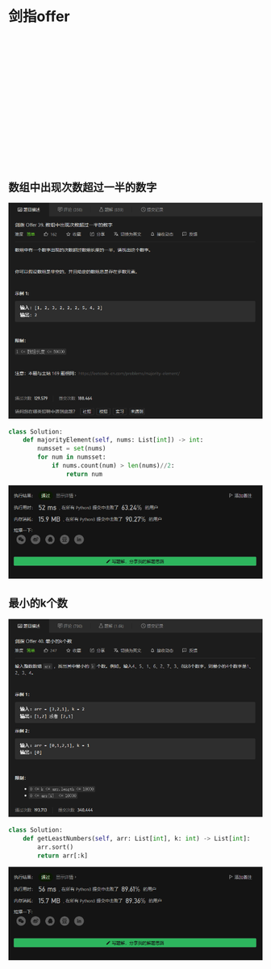 # 剑指offer

## 

![]()

```python

```

![]()

## 

![]()

```python

```

![]()

## 

![]()

```python

```

![]()

## 数组中出现次数超过一半的数字

![](./images/039.png)

```python
class Solution:
    def majorityElement(self, nums: List[int]) -> int:
        numsset = set(nums)
        for num in numsset:
            if nums.count(num) > len(nums)//2:
                return num
```

![](./images/039_.png)

## 最小的k个数

![](./images/040.png)

```python
class Solution:
    def getLeastNumbers(self, arr: List[int], k: int) -> List[int]:
        arr.sort()
        return arr[:k]
```

![](./images/040_.png)